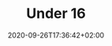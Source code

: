 ---
title: "Under 16"
date: 2020-09-26T17:36:42+02:00
foto: /images/squadre/under-16-18-19.jpg
giocatori:
- giocatori/nardon-davide/_index.md
- giocatori/sing-nloga-liam-honoree/_index.md
- giocatori/tafarucci-alessio/_index.md
- giocatori/felicetti-luca/_index.md
- giocatori/cappelletti-thomas/_index.md
- giocatori/lorenzi-massimiliano/_index.md
- giocatori/michelon-marco/_index.md
- giocatori/slomp-matteo/_index.md
- giocatori/ravanelli-matteo/_index.md
- giocatori/ambrosi-marco/_index.md
- giocatori/bortolin-mattia/_index.md
- giocatori/dalfovo-alessandro/_index.md
- giocatori/antoniani-matteo/_index.md
- giocatori/baftiri-tefik/_index.md
- giocatori/fronza-simone/_index.md
allenatori:
- allenatori/gilmozzi-nicolo/_index.md
- allenatori/buffa-roberto/_index.md
categorie: under-16
stagioni: 2018-2019
---